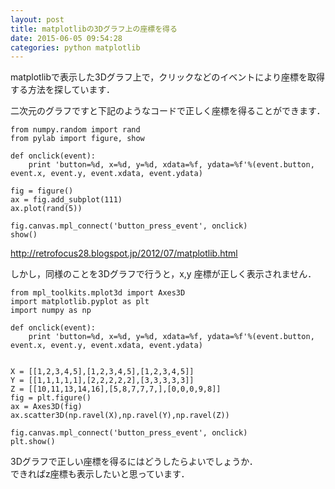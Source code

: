 ```yaml
---
layout: post
title: matplotlibの3Dグラフ上の座標を得る
date: 2015-06-05 09:54:28
categories: python matplotlib
---
```

<!-- {% raw %} -->
<p>matplotlibで表示した3Dグラフ上で，クリックなどのイベントにより座標を取得する方法を探しています．</p>

<p>二次元のグラフですと下記のようなコードで正しく座標を得ることができます．</p>

<pre><code>from numpy.random import rand
from pylab import figure, show

def onclick(event):
    print 'button=%d, x=%d, y=%d, xdata=%f, ydata=%f'%(event.button, event.x, event.y, event.xdata, event.ydata)

fig = figure()
ax = fig.add_subplot(111)
ax.plot(rand(5))

fig.canvas.mpl_connect('button_press_event', onclick)
show()
</code></pre>

<p><a href="http://retrofocus28.blogspot.jp/2012/07/matplotlib.html" rel="nofollow">http://retrofocus28.blogspot.jp/2012/07/matplotlib.html</a></p>

<p>しかし，同様のことを3Dグラフで行うと，x,y 座標が正しく表示されません．</p>

<pre><code>from mpl_toolkits.mplot3d import Axes3D
import matplotlib.pyplot as plt
import numpy as np

def onclick(event):
    print 'button=%d, x=%d, y=%d, xdata=%f, ydata=%f'%(event.button, event.x, event.y, event.xdata, event.ydata)


X = [[1,2,3,4,5],[1,2,3,4,5],[1,2,3,4,5]]
Y = [[1,1,1,1,1],[2,2,2,2,2],[3,3,3,3,3]]
Z = [[10,11,13,14,16],[5,8,7,7,7,],[0,0,0,9,8]]
fig = plt.figure()
ax = Axes3D(fig)
ax.scatter3D(np.ravel(X),np.ravel(Y),np.ravel(Z))

fig.canvas.mpl_connect('button_press_event', onclick)
plt.show()
</code></pre>

<p>3Dグラフで正しい座標を得るにはどうしたらよいでしょうか．<br>
できればz座標も表示したいと思っています．</p>
<!-- {% endraw %} -->
